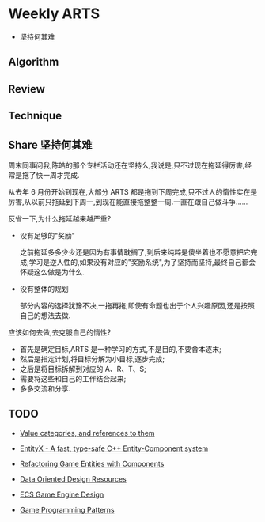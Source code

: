 # Weekly ARTS

- 坚持何其难

## Algorithm

## Review

## Technique

## Share 坚持何其难

周末同事问我,陈皓的那个专栏活动还在坚持么,我说是,只不过现在拖延得厉害,经常是拖了快一周才完成.

从去年 6 月份开始到现在,大部分 ARTS 都是拖到下周完成,只不过人的惰性实在是厉害,从以前只拖延到下周一,到现在能直接拖整整一周.一直在跟自己做斗争......

反省一下,为什么拖延越来越严重?

- 没有足够的"奖励"

  之前拖延多多少少还是因为有事情耽搁了,到后来纯粹是傻坐着也不愿意把它完成;学习是逆人性的,如果没有对应的"奖励系统",为了坚持而坚持,最终自己都会怀疑这么做是为什么.

- 没有整体的规划

  部分内容的选择犹豫不决,一拖再拖;即使有命题也出于个人兴趣原因,还是按照自己的想法去做.

应该如何去做,去克服自己的惰性?

- 首先是确定目标,ARTS 是一种学习的方式,不是目的,不要舍本逐末;
- 然后是指定计划,将目标分解为小目标,逐步完成;
- 之后是将目标拆解到对应的 A、R、T、S;
- 需要将这些和自己的工作结合起来;
- 多多交流和分享.

## TODO

- [Value categories, and references to them](https://docs.microsoft.com/en-us/windows/uwp/cpp-and-winrt-apis/cpp-value-categories)
- [EntityX - A fast, type-safe C++ Entity-Component system](https://github.com/alecthomas/entityx)
- [Refactoring Game Entities with Components](http://cowboyprogramming.com/2007/01/05/evolve-your-heirachy/)
- [Data Oriented Design Resources](https://github.com/dbartolini/data-oriented-design)

- [ECS Game Engine Design](https://pdfs.semanticscholar.org/829b/9107c32bb20965400d22a6dad14f56b9b7b5.pdf)
- [Game Programming Patterns](http://gameprogrammingpatterns.com/contents.html)
